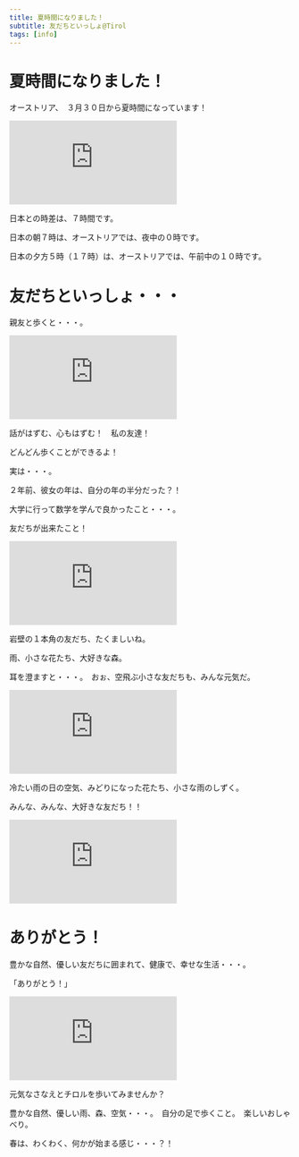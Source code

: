 ```yaml
---
title: 夏時間になりました！
subtitle: 友だちといっしょ@Tirol
tags: [info]
---
```


# 夏時間になりました！

オーストリア、　３月３０日から夏時間になっています！

![20250319annasaeule](https://piwigo.schickl.de/i.php?/upload/2025/03/22/20250322073817-bfdc71a4-me.jpg)

日本との時差は、７時間です。

日本の朝７時は、オーストリアでは、夜中の０時です。

日本の夕方５時（１７時）は、オーストリアでは、午前中の１０時です。


# 友だちといっしょ・・・

親友と歩くと・・・。

![20250327brunstkopf-christina](https://piwigo.schickl.de/i.php?/upload/2025/04/01/20250401162217-d7a2aa85-me.jpg)

話がはずむ、心もはずむ！　私の友達！

どんどん歩くことができるよ！

実は・・・。

２年前、彼女の年は、自分の年の半分だった？！

大学に行って数学を学んで良かったこと・・・。

友だちが出来たこと！

![20250328ein-horn-gemse](https://piwigo.schickl.de/i.php?/upload/2025/04/01/20250401162438-3a7a4548-me.jpg)

岩壁の１本角の友だち、たくましいね。

雨、小さな花たち、大好きな森。

耳を澄ますと・・・。　おぉ、空飛ぶ小さな友だちも、みんな元気だ。

![20250329wald-regen-blumen](https://piwigo.schickl.de/i.php?/upload/2025/04/01/20250401161807-599f7569-me.jpg)

冷たい雨の日の空気、みどりになった花たち、小さな雨のしずく。

みんな、みんな、大好きな友だち！！

![20250329chrisimasrose-grüne](https://piwigo.schickl.de/i.php?/upload/2025/04/01/20250401161943-74a8a67f-me.jpg)


# ありがとう！

豊かな自然、優しい友だちに囲まれて、健康で、幸せな生活・・・。

「ありがとう！」

![20250328gemse](https://piwigo.schickl.de/i.php?/upload/2025/04/01/20250401162515-bd1bf18a-me.jpg)

元気なさなえとチロルを歩いてみませんか？

豊かな自然、優しい雨、森、空気・・・。　自分の足で歩くこと。　楽しいおしゃべり。

春は、わくわく、何かが始まる感じ・・・？！

